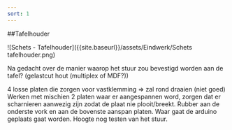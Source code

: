 ```yaml
---
sort: 1
---
```


##Tafelhouder

![Schets - Tafelhouder]({{site.baseurl}}/assets/Eindwerk/Schets tafelhouder.png)
 
 Na gedacht over de manier waarop het stuur zou bevestigd worden aan de tafel? 
 (gelastcut hout (multiplex of MDF?))
 
 4 losse platen die zorgen voor vastklemming => zal rond draaien (niet goed)
 Werken met mischien 2 platen waar er aangespannen word, zorgen dat er scharnieren aanwezig zijn zodat de plaat nie plooit/breekt.
 Rubber aan de onderste vork en aan de bovenste aanspan platen.
 Waar gaat de arduino geplaats gaat worden.
 Hoogte nog testen van het stuur.
 
 